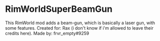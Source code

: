 # RimWorldSuperBeamGun
This RimWorld mod adds a beam-gun, which is basically a laser gun, with some features. 
Created for: Rax (i don't know if i'm allowed to leave their credits here).
Made by: frvr_empty#9259
